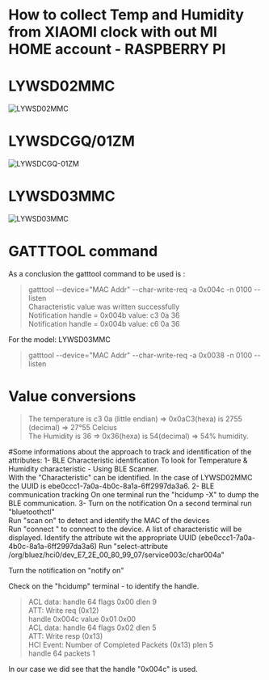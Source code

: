  
# How to collect Temp and Humidity from XIAOMI clock with out MI HOME account - RASPBERRY PI
# LYWSD02MMC

![LYWSD02MMC](https://user-images.githubusercontent.com/32024959/150021795-dc90d4a5-64a9-40ae-bc4f-82fbd330171d.jpg)

# LYWSDCGQ/01ZM
![LYWSDCGQ-01ZM](https://user-images.githubusercontent.com/32024959/150075836-ea2589b2-6772-448d-9198-034720fc4acf.jpg)


# LYWSD03MMC

![LYWSD03MMC](https://user-images.githubusercontent.com/32024959/150021528-b9583cac-ff0a-4df0-8ffa-3ae525ca1bfe.jpg)


# GATTTOOL command
As a conclusion the gatttool command to be used is :
>gatttool --device="MAC Addr" --char-write-req -a 0x004c -n 0100  --listen  
Characteristic value was written successfully  
Notification handle = 0x004b value: c3 0a 36  
Notification handle = 0x004b value: c6 0a 36  

For the model: LYWSD03MMC
>gatttool --device="MAC Addr" --char-write-req -a 0x0038 -n 0100  --listen  
  
# Value conversions
>The temperature is c3 0a (little endian) => 0x0aC3(hexa) is 2755 (decimal) => 27°55 Celcius  
>The Humidity is 36 => 0x36(hexa) is 54(decimal) => 54% humidity.  

#Some informations about the approach to track and identification of the attributes: 
1- BLE Characteristic identification
To look for Temperature & Humidity characteristic - Using BLE Scanner.  
With the "Characteristic" can be identified. In the case of LYWSD02MMC the UUID is ebe0ccc1-7a0a-4b0c-8a1a-6ff2997da3a6.
2- BLE communication tracking
On one terminal run the "hcidump -X" to dump the BLE communication.
3- Turn on the notification 
On a second terminal run "bluetoothctl"  
Run "scan on" to detect and identify the MAC of the devices  
Run "connect <MAC Addr>" to connect to the device. 
A list of characteristic will be displayed. Identify the attribute wit the appropriate UUID (ebe0ccc1-7a0a-4b0c-8a1a-6ff2997da3a6) 
Run "select-attribute /org/bluez/hci0/dev_E7_2E_00_80_99_07/service003c/char004a" 
  
Turn the notification on "notify on"  

Check on the "hcidump" terminal - to identify the handle.  
  
> ACL data: handle 64 flags 0x00 dlen 9  
  ATT: Write req (0x12)  
     handle 0x004c value  0x01 0x00  
 ACL data: handle 64 flags 0x02 dlen 5  
   ATT: Write resp (0x13)  
 HCI Event: Number of Completed Packets (0x13) plen 5  
    handle 64 packets 1  

In our case we did see that the handle "0x004c" is used.

